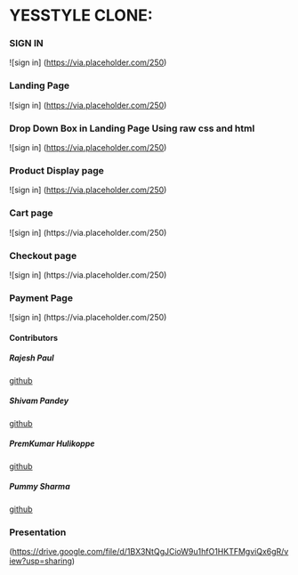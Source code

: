 <H1>YESSTYLE CLONE:</H1>


<H3>SIGN IN </H3>


![sign in] (https://via.placeholder.com/250)


<H3>Landing Page</H3>

![sign in] (https://via.placeholder.com/250)

<H3>Drop Down Box in Landing Page Using raw css and html</H3>

![sign in] (https://via.placeholder.com/250)

<H3>Product Display page</H3>

![sign in] (https://via.placeholder.com/250)

<h3>Cart page</h3>
![sign in] (https://via.placeholder.com/250)


<h3>Checkout page</h3>
![sign in] (https://via.placeholder.com/250)




<H3>Payment Page</H3>
![sign in] (https://via.placeholder.com/250)

<h4>Contributors</h4>

<h5>Rajesh Paul</h5>


[github](https://github.com/rajesh4210)


<h5>Shivam Pandey</h5>


[github](https://github.com/ShivCodeP)


<h5>PremKumar Hulikoppe</h5>


[github](https://github.com/Premkumar-hulikoppe)

<h5>Pummy Sharma</h5>


[github](https://github.com/pummysh)


<H3>Presentation</H3>

(https://drive.google.com/file/d/1BX3NtQgJCioW9u1hfO1HKTFMgviQx6gR/view?usp=sharing)

